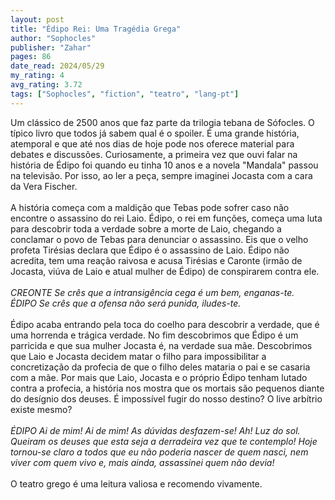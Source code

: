 ```yaml
---
layout: post
title: "Édipo Rei: Uma Tragédia Grega"
author: "Sophocles"
publisher: "Zahar"
pages: 86
date_read: 2024/05/29
my_rating: 4
avg_rating: 3.72
tags: ["Sophocles", "fiction", "teatro", "lang-pt"]
---
```


Um clássico de 2500 anos que faz parte da trilogia tebana de Sófocles. O típico livro que todos já sabem qual é o spoiler. É uma grande história, atemporal e que até nos dias de hoje pode nos oferece material para debates e discussões. Curiosamente, a primeira vez que ouvi falar na história de Édipo foi quando eu tinha 10 anos e a novela "Mandala" passou na televisão. Por isso, ao ler a peça, sempre imaginei Jocasta com a cara da Vera Fischer.<br/><br/>A história começa com a maldição que Tebas pode sofrer caso não encontre o assassino do rei Laio. Édipo, o rei em funções, começa uma luta para descobrir toda a verdade sobre a morte de Laio, chegando a conclamar o povo de Tebas para denunciar o assassino. Eis que o velho profeta Tirésias declara que Édipo é o assassino de Laio. Édipo não acredita, tem uma reação raivosa e acusa Tirésias e Caronte (irmão de Jocasta, viúva de Laio e atual mulher de Édipo) de conspirarem contra ele. <br/><i><br/>CREONTE Se crês que a intransigência cega é um bem, enganas-te. <br/>ÉDIPO Se crês que a ofensa não será punida, iludes-te.<br/></i><br/>Édipo acaba entrando pela toca do coelho para descobrir a verdade, que é uma horrenda e trágica verdade. No fim descobrimos que Édipo é um parricida e que sua mulher Jocasta é, na verdade sua mãe. Descobrimos que Laio e Jocasta decidem matar o filho para impossibilitar a concretização da profecia de que o filho deles mataria o pai e se casaria com a mãe. Por mais que Laio, Jocasta e o próprio Édipo tenham lutado contra a profecia, a história nos mostra que os mortais são pequenos diante do desígnio dos deuses. É impossível fugir do nosso destino? O live arbítrio existe mesmo?<br/><i><br/>ÉDIPO Ai de mim! Ai de mim! As dúvidas desfazem-se! Ah! Luz do sol. Queiram os deuses que esta seja a derradeira vez que te contemplo! Hoje tornou-se claro a todos que eu não poderia nascer de quem nasci, nem viver com quem vivo e, mais ainda, assassinei quem não devia!<br/></i><br/>O teatro grego é uma leitura valiosa e recomendo vivamente.

